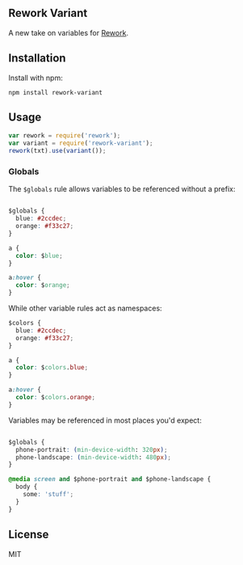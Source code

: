 Rework Variant
----------------

A new take on variables for [Rework](https://github.com/visionmedia/rework).

## Installation

Install with npm:

`npm install rework-variant`

## Usage

```js
var rework = require('rework');
var variant = require('rework-variant');
rework(txt).use(variant());
```

### Globals

  The `$globals` rule allows variables to be referenced without a prefix:

```css

$globals {
  blue: #2ccdec;
  orange: #f33c27;
}

a {
  color: $blue;
}

a:hover {
  color: $orange;
}
```

  While other variable rules act as namespaces:

```css
$colors {
  blue: #2ccdec;
  orange: #f33c27;
}

a {
  color: $colors.blue;
}

a:hover {
  color: $colors.orange;
}
```

  Variables may be referenced in most places you'd expect:

```css

$globals {
  phone-portrait: (min-device-width: 320px);
  phone-landscape: (min-device-width: 480px);
}

@media screen and $phone-portrait and $phone-landscape {
  body {
    some: 'stuff';
  }
}
```

## License

MIT

